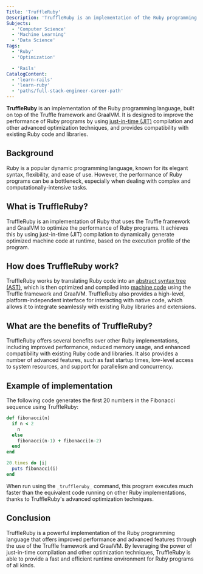 ```yaml
---
Title: 'TruffleRuby'
Description: 'TruffleRuby is an implementation of the Ruby programming language built on top of the Truffle framework and GraalVM.'
Subjects:
  - 'Computer Science'
  - 'Machine Learning'
  - 'Data Science'
Tags:
  - 'Ruby'
  - 'Optimization'

  - 'Rails'
CatalogContent:
  - 'learn-rails'
  - 'learn-ruby'
  - 'paths/full-stack-engineer-career-path'
---
```


**TruffleRuby** is an implementation of the Ruby programming language, built on top of the Truffle framework and GraalVM. It is designed to improve the performance of Ruby programs by using [just-in-time (JIT)](https://www.codecademy.com/resources/docs/general/jit-compilation) compilation and other advanced optimization techniques, and provides compatibility with existing Ruby code and libraries.

## Background

Ruby is a popular dynamic programming language, known for its elegant syntax, flexibility, and ease of use. However, the performance of Ruby programs can be a bottleneck, especially when dealing with complex and computationally-intensive tasks.

## What is TruffleRuby?

TruffleRuby is an implementation of Ruby that uses the Truffle framework and GraalVM to optimize the performance of Ruby programs. It achieves this by using just-in-time (JIT) compilation to dynamically generate optimized machine code at runtime, based on the execution profile of the program.

## How does TruffleRuby work?

TruffleRuby works by translating Ruby code into an [abstract syntax tree (AST)](https://www.codecademy.com/resources/docs/general/developer-tools/abstract-syntax-tree), which is then optimized and compiled into [machine code](https://www.codecademy.com/resources/docs/general/machine-code) using the Truffle framework and GraalVM. TruffleRuby also provides a high-level, platform-independent interface for interacting with native code, which allows it to integrate seamlessly with existing Ruby libraries and extensions.

## What are the benefits of TruffleRuby?

TruffleRuby offers several benefits over other Ruby implementations, including improved performance, reduced memory usage, and enhanced compatibility with existing Ruby code and libraries. It also provides a number of advanced features, such as fast startup times, low-level access to system resources, and support for parallelism and concurrency.

## Example of implementation

The following code generates the first 20 numbers in the Fibonacci sequence using TruffleRuby:  

```ruby
def fibonacci(n)
  if n < 2
    n
  else
    fibonacci(n-1) + fibonacci(n-2)
  end
end

20.times do |i|
  puts fibonacci(i)
end
```

When run using the `_truffleruby_` command, this program executes much faster than the equivalent code running on other Ruby implementations, thanks to TruffleRuby's advanced optimization techniques.

## Conclusion

TruffleRuby is a powerful implementation of the Ruby programming language that offers improved performance and advanced features through the use of the Truffle framework and GraalVM. By leveraging the power of just-in-time compilation and other optimization techniques, TruffleRuby is able to provide a fast and efficient runtime environment for Ruby programs of all kinds.
